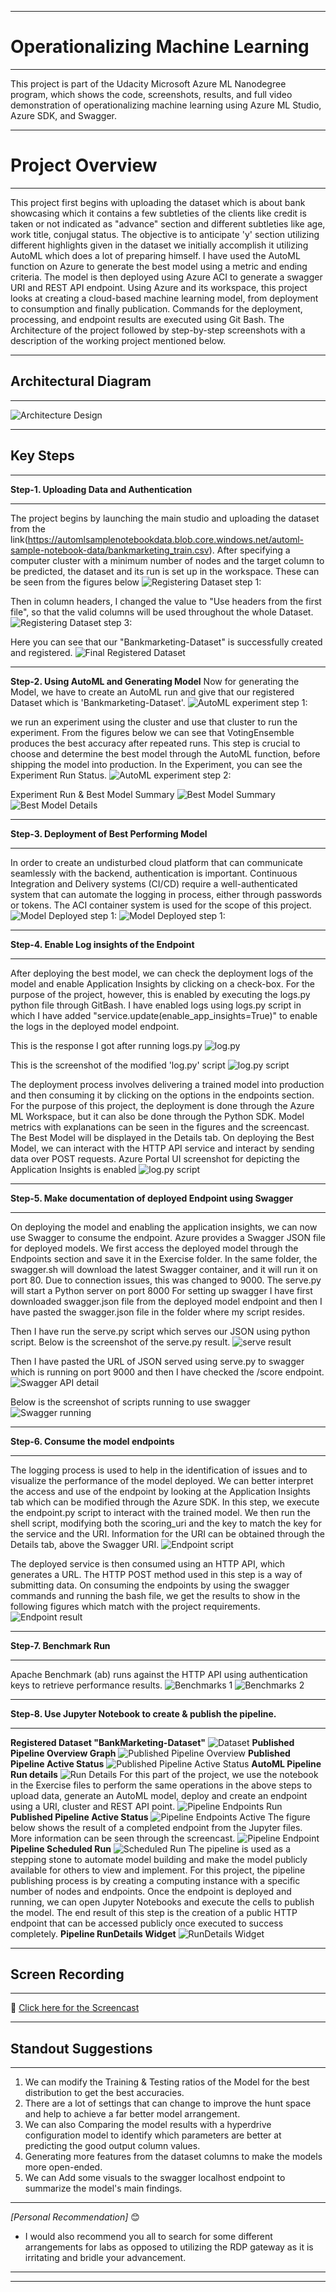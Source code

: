 ***
# Operationalizing Machine Learning
***
This project is part of the Udacity Microsoft Azure ML Nanodegree program, which shows the code, screenshots, results, and full video demonstration of operationalizing machine learning using Azure ML Studio, Azure SDK, and Swagger.
***
# Project Overview
***
This project first begins with uploading the dataset which is about bank showcasing which it contains a few subtleties of the clients like credit is taken or not indicated as "advance" section and different subtleties like age, work title, conjugal status. The objective is to anticipate 'y' section utilizing different highlights given in the dataset we initially accomplish it utilizing AutoML which does a lot of preparing himself. I have used the AutoML function on Azure to generate the best model using a metric and ending criteria. The model is then deployed using Azure ACI to generate a swagger URI and REST API endpoint. Using Azure and its workspace, this project looks at creating a cloud-based machine learning model, from deployment to consumption and finally publication. Commands for the deployment, processing, and endpoint results are executed using Git Bash.
The Architecture of the project followed by step-by-step screenshots with a description of the working project mentioned below.
***

## Architectural Diagram
***
![Architecture Design](https://github.com/yash872/operationalizing-machine-learning/blob/master/Images/Project-Architecture.png)
***

## Key Steps
***
**Step-1. Uploading Data and Authentication**
***
The project begins by launching the main studio and uploading the dataset from the link(https://automlsamplenotebookdata.blob.core.windows.net/automl-sample-notebook-data/bankmarketing_train.csv). After specifying a computer cluster with a minimum number of nodes and the target column to be predicted, the dataset and its run is set up in the workspace. These can be seen from the figures below
![Registering Dataset step 1:](https://github.com/yash872/operationalizing-machine-learning/blob/master/Images/dataset-1.JPG)

Then in column headers, I changed the value to "Use headers from the first file", so that the valid columns will be used throughout the whole Dataset.
![Registering Dataset step 3:](https://github.com/yash872/operationalizing-machine-learning/blob/master/Images/dataset-2.JPG)

Here you can see that our "Bankmarketing-Dataset" is successfully created and registered.
![Final Registered Dataset](https://github.com/yash872/operationalizing-machine-learning/blob/master/Images/dataset-3.JPG)
***

**Step-2. Using AutoML and Generating Model**
Now for generating the Model, we have to create an AutoML run and give that our registered Dataset which is 'Bankmarketing-Dataset'.
![AutoML experiment step 1:](https://github.com/yash872/operationalizing-machine-learning/blob/master/Images/automl-1.JPG)

we run an experiment using the cluster and use that cluster to run the experiment. From the figures below we can see that VotingEnsemble produces the best accuracy after repeated runs. This step is crucial to choose and determine the best model through the AutoML function, before shipping the model into production.
In the Experiment, you can see the Experiment Run Status.
![AutoML experiment step 2:](https://github.com/yash872/operationalizing-machine-learning/blob/master/Images/automl-4.JPG)

Experiment Run & Best Model Summary
![Best Model Summary](https://github.com/yash872/operationalizing-machine-learning/blob/master/Images/automl-2.JPG)
![Best Model Details](https://github.com/yash872/operationalizing-machine-learning/blob/master/Images/automl-3.JPG)
***

**Step-3. Deployment of Best Performing Model**
***
In order to create an undisturbed cloud platform that can communicate seamlessly with the backend, authentication is important. Continuous Integration and Delivery systems (CI/CD) require a well-authenticated system that can automate the logging in process, either through passwords or tokens. The ACI container system is used for the scope of this project.
![Model Deployed step 1:](https://github.com/yash872/operationalizing-machine-learning/blob/master/Images/Model-deploy-1.JPG)
![Model Deployed step 1:](https://github.com/yash872/operationalizing-machine-learning/blob/master/Images/Model-deploy-2.JPG)
***

**Step-4. Enable Log insights of the Endpoint**
***
After deploying the best model, we can check the deployment logs of the model and enable Application Insights by clicking on a check-box. For the purpose of the project, however, this is enabled by executing the logs.py python file through GitBash.
I have enabled logs using logs.py script in which I have added "service.update(enable_app_insights=True)" to enable the logs in the deployed model endpoint.

This is the response I got after running logs.py
![log.py](https://github.com/yash872/operationalizing-machine-learning/blob/master/Images/enable-log-1.JPG)

This is the screenshot of the modified 'log.py' script
![log.py script](https://github.com/yash872/operationalizing-machine-learning/blob/master/Images/enable-log-2.JPG)

The deployment process involves delivering a trained model into production and then consuming it by clicking on the options in the endpoints section. For the purpose of this project, the deployment is done through the Azure ML Workspace, but it can also be done through the Python SDK. Model metrics with explanations can be seen in the figures and the screencast. The Best Model will be displayed in the Details tab. On deploying the Best Model, we can interact with the HTTP API service and interact by sending data over POST requests.
Azure Portal UI screenshot for depicting the Application Insights is enabled
![log.py script](https://github.com/yash872/operationalizing-machine-learning/blob/master/Images/enable-log-3.png)
***

**Step-5. Make documentation of deployed Endpoint using Swagger**
***
On deploying the model and enabling the application insights, we can now use Swagger to consume the endpoint. Azure provides a Swagger JSON file for deployed models. We first access the deployed model through the Endpoints section and save it in the Exercise folder. In the same folder, the swagger.sh will download the latest Swagger container, and it will run it on port 80. Due to connection issues, this was changed to 9000. The serve.py will start a Python server on port 8000
For setting up swagger I have first downloaded swagger.json file from the deployed model endpoint and then I have pasted the swagger.json file in the folder where my script resides.

Then I have run the serve.py script which serves our JSON using python script. Below is the screenshot of the serve.py result.
![serve result](https://github.com/yash872/operationalizing-machine-learning/blob/master/Images/swagger-2.JPG)

Then I have pasted the URL of JSON served using serve.py to swagger which is running on port 9000 and then I have checked the /score endpoint.
![Swagger API detail](https://github.com/yash872/operationalizing-machine-learning/blob/master/Images/swagger-3.JPG)

Below is the screenshot of scripts running to use swagger
![Swagger running](https://github.com/yash872/operationalizing-machine-learning/blob/master/Images/swagger-4.JPG)
***

**Step-6. Consume the model endpoints**
***
The logging process is used to help in the identification of issues and to visualize the performance of the model deployed. We can better interpret the access and use of the endpoint by looking at the Application Insights tab which can be modified through the Azure SDK. In this step, we execute the endpoint.py script to interact with the trained model. We then run the shell script, modifying both the scoring_uri and the key to match the key for the service and the URI. Information for the URI can be obtained through the Details tab, above the Swagger URI.
![Endpoint script](https://github.com/yash872/operationalizing-machine-learning/blob/master/Images/endpoints-1.JPG)

The deployed service is then consumed using an HTTP API, which generates a URL. The HTTP POST method used in this step is a way of submitting data. On consuming the endpoints by using the swagger commands and running the bash file, we get the results to show in the following figures which match with the project requirements.
![Endpoint result](https://github.com/yash872/operationalizing-machine-learning/blob/master/Images/endpoints-2.JPG)

***
**Step-7. Benchmark Run**
***
Apache Benchmark (ab) runs against the HTTP API using authentication keys to retrieve performance results.
![Benchmarks 1](https://github.com/yash872/operationalizing-machine-learning/blob/master/Images/benchmark-1.JPG)
![Benchmarks 2](https://github.com/yash872/operationalizing-machine-learning/blob/master/Images/benchmark-2.JPG)
***

**Step-8. Use Jupyter Notebook to create & publish the pipeline.**
***
**Registered Dataset "BankMarketing-Dataset"**
![Dataset](https://github.com/yash872/operationalizing-machine-learning/blob/master/Images/pipeline-dataset.JPG)
**Published Pipeline Overview Graph**
![Published Pipeline Overview](https://github.com/yash872/operationalizing-machine-learning/blob/master/Images/pipeline-4.JPG)
**Published Pipeline Active Status**
![Published Pipeline Active Status](https://github.com/yash872/operationalizing-machine-learning/blob/master/Images/Pipeline-Active.png)
**AutoML Pipeline Run details**
![Run Details](https://github.com/yash872/operationalizing-machine-learning/blob/master/Images/pipeline-1.JPG)
For this part of the project, we use the notebook in the Exercise files to perform the same operations in the above steps to upload data, generate an AutoML model, deploy and create an endpoint using a URI, cluster and REST API point.
![Pipeline Endpoints Run](https://github.com/yash872/operationalizing-machine-learning/blob/master/Images/pipeline-3.JPG)
**Published Pipeline Active Status**
![Pipeline Endpoints Active](https://github.com/yash872/operationalizing-machine-learning/blob/master/Images/pipeline-2.JPG)
The figure below shows the result of a completed endpoint from the Jupyter files. More information can be seen through the screencast.
![Pipeline Endpoint](https://github.com/yash872/operationalizing-machine-learning/blob/master/Images/pipeline-5.JPG)
**Pipeline Scheduled Run**
![Scheduled Run](https://github.com/yash872/operationalizing-machine-learning/blob/master/Images/pipeline-6.JPG)
The pipeline is used as a stepping stone to automate model building and make the model publicly available for others to view and implement. For this project, the pipeline publishing process is by creating a computing instance with a specific number of nodes and endpoints. Once the endpoint is deployed and running, we can open Jupyter Notebooks and execute the cells to publish the model. The end result of this step is the creation of a public HTTP endpoint that can be accessed publicly once executed to success completely.
**Pipeline RunDetails Widget**
![RunDetails Widget](https://github.com/yash872/operationalizing-machine-learning/blob/master/Images/pipeline-7.JPG)
***

## Screen Recording
***
:movie_camera: [Click here for the Screencast](https://drive.google.com/file/d/180JqYjitLLWAOrU1sIijdsMxuXo47oPz/view)
***

## Standout Suggestions
***
1. We can modify the Training & Testing ratios of the Model for the best distribution to get the best accuracies.
2. There are a lot of settings that can change to improve the hunt space and help to achieve a far better model arrangement.
3. We can also Comparing the model results with a hyperdrive configuration model to identify which parameters are better at predicting the good output column values.
4. Generating more features from the dataset columns to make the models more open-ended.
5. We can Add some visuals to the swagger localhost endpoint to summarize the model's main findings.
***

*[Personal Recommendation]* :blush:
- I would also recommend you all to search for some different arrangements for labs as opposed to utilizing the RDP gateway as it is irritating and bridle your advancement.

***
***
